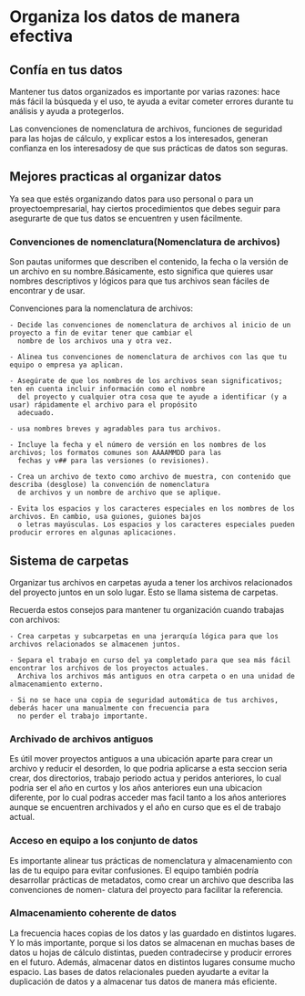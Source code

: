 # Organiza los datos de manera efectiva

## Confía en tus datos

Mantener tus datos organizados es importante por varias razones: hace más fácil la búsqueda y el uso, te ayuda a evitar
cometer errores durante tu análisis y ayuda a protegerlos.

Las convenciones de nomenclatura de archivos, funciones de seguridad para las hojas de cálculo, y explicar estos a los
interesados, generan  confianza en los interesadosy  de que sus prácticas de datos son seguras.

## Mejores practicas al organizar datos

Ya sea que estés organizando datos para uso personal o para un proyectoempresarial, hay ciertos procedimientos que debes
seguir para asegurarte de que tus datos se encuentren y usen fácilmente.

### Convenciones de nomenclatura(Nomenclatura de archivos)

Son pautas uniformes que describen el contenido, la fecha o la versión de un archivo en su nombre.Básicamente, esto
significa que quieres usar nombres descriptivos y lógicos para que tus archivos sean fáciles de encontrar y de usar.

Convenciones para la nomenclatura de archivos:

    - Decide las convenciones de nomenclatura de archivos al inicio de un proyecto a fin de evitar tener que cambiar el
      nombre de los archivos una y otra vez.

    - Alinea tus convenciones de nomenclatura de archivos con las que tu equipo o empresa ya aplican.

    - Asegúrate de que los nombres de los archivos sean significativos; ten en cuenta incluir información como el nombre
      del proyecto y cualquier otra cosa que te ayude a identificar (y a usar) rápidamente el archivo para el propósito
      adecuado.

    - usa nombres breves y agradables para tus archivos.

    - Incluye la fecha y el número de versión en los nombres de los archivos; los formatos comunes son AAAAMMDD para las
      fechas y v## para las versiones (o revisiones).

    - Crea un archivo de texto como archivo de muestra, con contenido que describa (desglose) la convención de nomenclatura
      de archivos y un nombre de archivo que se aplique.

    - Evita los espacios y los caracteres especiales en los nombres de los archivos. En cambio, usa guiones, guiones bajos
      o letras mayúsculas. Los espacios y los caracteres especiales pueden producir errores en algunas aplicaciones.

## Sistema de carpetas

Organizar tus archivos en carpetas ayuda a tener los archivos relacionados del proyecto juntos en un solo lugar. Esto se
llama sistema de carpetas.

Recuerda estos consejos para mantener tu organización cuando trabajas con archivos:

    - Crea carpetas y subcarpetas en una jerarquía lógica para que los archivos relacionados se almacenen juntos.

    - Separa el trabajo en curso del ya completado para que sea más fácil encontrar los archivos de los proyectos actuales.
      Archiva los archivos más antiguos en otra carpeta o en una unidad de almacenamiento externo.

    - Si no se hace una copia de seguridad automática de tus archivos, deberás hacer una manualmente con frecuencia para
      no perder el trabajo importante.

### Archivado de archivos antiguos

Es útil mover proyectos antiguos a una ubicación aparte para crear un archivo y reducir el desorden, lo que podria
aplicarse a esta seccion seria crear, dos directorios, trabajo periodo actua y peridos anteriores, lo cual podria ser
el año en curtos y los años anteriores eun una ubicacion diferente, por lo cual podras acceder mas facil tanto a los
años anteriores aunque se encuentren archivados y el año en curso que es el de trabajo actual.

### Acceso en equipo a los conjunto de datos

Es importante alinear tus prácticas de nomenclatura y almacenamiento con las de tu equipo para evitar confusiones. El
equipo también podría desarrollar prácticas de metadatos, como crear un archivo que describa las convenciones de nomen-
clatura del proyecto para facilitar la referencia.

### Almacenamiento coherente de datos

La frecuencia haces copias de los datos y las guardado en distintos lugares. Y lo más importante, porque si los datos se
almacenan en muchas bases de datos u hojas de cálculo distintas, pueden contradecirse y producir errores en el futuro. Además,
almacenar datos en distintos lugares consume mucho espacio. Las bases de datos relacionales pueden ayudarte a evitar la
duplicación de datos y a almacenar tus datos de manera más eficiente.
